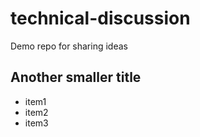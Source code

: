 # technical-discussion
Demo repo for sharing ideas
## Another smaller title
* item1
* item2
* item3
